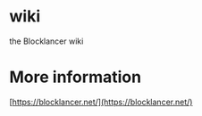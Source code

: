 # wiki
the Blocklancer wiki

# More information
[https://blocklancer.net/](https://blocklancer.net/)
